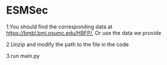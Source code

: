 # ESMSec

1.You should find the corresponding data at https://bmbl.bmi.osumc.edu/HBFP/, Or use the data we provide

2.Unzip and modify the path to the file in the code

3.run main.py
